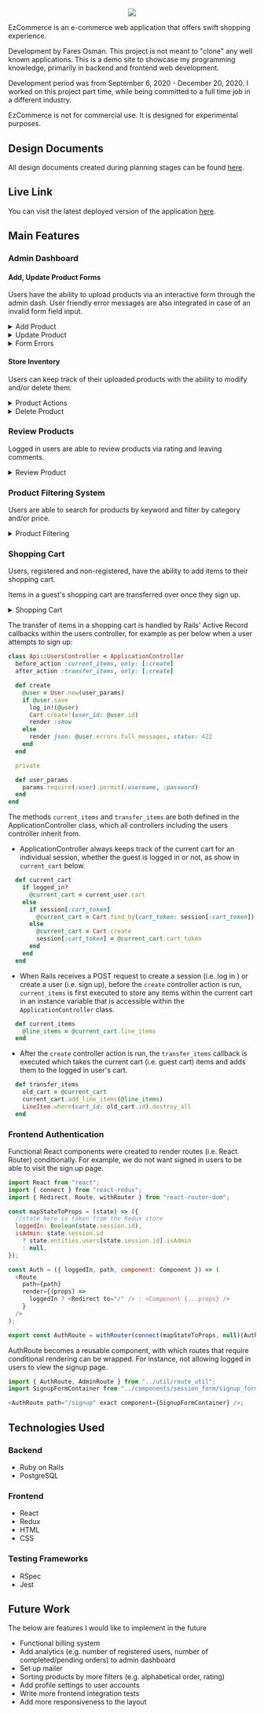 #

<p align="center">
  <img src="https://i.postimg.cc/BssFrZdH/Screen-Shot-2020-12-24-at-11-24-49-PM.png">
</p>
EzCommerce is an e-commerce web application that offers swift shopping experience.

Development by Fares Osman. This project is not meant to "clone" any well known applications. This is a demo site to showcase my programming knowledge, primarily in backend and frontend web development.

Development period was from September 6, 2020 - December 20, 2020. I worked on this project part time, while being committed to a full time job in a different industry.

EzCommerce is not for commercial use. It is designed for experimental purposes.

## Design Documents

All design documents created during planning stages can be found [here](https://github.com/fiosman/ez_commerce/wiki).

## Live Link

You can visit the latest deployed version of the application [here](https://ez-ecomm.herokuapp.com/#/).

## Main Features

### Admin Dashboard

#### Add, Update Product Forms

Users have the ability to upload products via an interactive form through the admin dash. User friendly error messages are also integrated in case of an invalid form field input.

<details>
  <summary>Add Product</summary>
  <img align="center" src="https://i.ibb.co/cT0QQq9/Screen-Shot-2020-12-26-at-12-24-16-AM.png">
</details>

<details>
  <summary>Update Product</summary>
  <img align="center" src="https://i.ibb.co/tBtVHwk/ezgif-6-6dafe6bec3a9.gif">
</details>

<details>
  <summary>Form Errors</summary>
  <img align="center" src="https://i.ibb.co/2d5fC5H/Screen-Shot-2020-12-26-at-12-26-02-AM.png">
</details>

#### Store Inventory

Users can keep track of their uploaded products with the ability to modify and/or delete them.

<details>
  <summary>Product Actions</summary>
  <img align="center" src="https://i.ibb.co/k37ntZ7/Screen-Shot-2020-12-26-at-12-55-48-AM.png">
</details>

<details>
  <summary>Delete Product</summary>
  <img align="center" src="https://i.ibb.co/wzP04d2/ezgif-1-12b469a1e062.gif">
</details>

### Review Products

Logged in users are able to review products via rating and leaving comments.

<details>
  <summary>Review Product</summary>
  <img align="center" src="https://i.ibb.co/SsW0vHJ/ezgif-6-e0288b756d06.gif">
</details>

### Product Filtering System

Users are able to search for products by keyword and filter by category and/or price.

<details>
  <summary>Product Filtering</summary>
  <img align="center" src="https://i.ibb.co/FxpyD39/ezgif-6-fa3d7c5bcae2.gif">
</details>

### Shopping Cart

Users, registered and non-registered, have the ability to add items to their shopping cart.

Items in a guest's shopping cart are transferred over once they sign up.

<details>
  <summary>Shopping Cart</summary>
  <img align="center" src="https://i.ibb.co/Jzw4dc9/ezgif-6-5cd7441f269e.gif">
</details>

The transfer of items in a shopping cart is handled by Rails' Active Record callbacks within the users controller, for example as per below when a user attempts to sign up:

```ruby
class Api::UsersController < ApplicationController
  before_action :current_items, only: [:create]
  after_action :transfer_items, only: [:create]

  def create
    @user = User.new(user_params)
    if @user.save
      log_in!(@user)
      Cart.create!(user_id: @user.id)
      render :show
    else
      render json: @user.errors.full_messages, status: 422
    end
  end

  private

  def user_params
    params.require(:user).permit(:username, :password)
  end
end
```

The methods `current_items` and `transfer_items` are both defined in the ApplicationController class, which all controllers including the users controller inherit from.

- ApplicationController always keeps track of the current cart for an individual session, whether the guest is logged in or not, as show in `current_cart` below.

```ruby
  def current_cart
    if logged_in?
      @current_cart = current_user.cart
    else
      if session[:cart_token]
        @current_cart = Cart.find_by(cart_token: session[:cart_token])
      else
        @current_cart = Cart.create
        session[:cart_token] = @current_cart.cart_token
      end
    end
  end
```

- When Rails receives a POST request to create a session (i.e. log in ) or create a user (i.e. sign up), before the `create` controller action is run, `current_items` is first executed to store any items within the current cart in an instance variable that is accessible within the `ApplicationController` class.

```ruby
  def current_items
    @line_items = @current_cart.line_items
  end
```

- After the `create` controller action is run, the `transfer_items` callback is executed which takes the current cart (i.e. guest cart) items and adds them to the logged in user's cart.

```ruby
  def transfer_items
    old_cart = @current_cart
    current_cart.add_line_items(@line_items)
    LineItem.where(cart_id: old_cart.id).destroy_all
  end
```

### Frontend Authentication

Functional React components were created to render routes (i.e. React Router) conditionally. For example, we do not want signed in users to be able to visit the sign up page.

```javascript
import React from "react";
import { connect } from "react-redux";
import { Redirect, Route, withRouter } from "react-router-dom";

const mapStateToProps = (state) => ({
  //state here is taken from the Redux store
  loggedIn: Boolean(state.session.id),
  isAdmin: state.session.id
    ? state.entities.users[state.session.id].isAdmin
    : null,
});

const Auth = ({ loggedIn, path, component: Component }) => (
  <Route
    path={path}
    render={(props) =>
      loggedIn ? <Redirect to="/" /> : <Component {...props} />
    }
  />
);

export const AuthRoute = withRouter(connect(mapStateToProps, null)(Auth));
```

AuthRoute becomes a reusable component, with which routes that require conditional rendering can be wrapped. For instance, not allowing logged in users to view the signup page.

```javascript
import { AuthRoute, AdminRoute } from "../util/route_util";
import SignupFormContainer from "../components/session_form/signup_form_container";

<AuthRoute path="/signup" exact component={SignupFormContainer} />;
```

## Technologies Used

### Backend

- Ruby on Rails
- PostgreSQL

### Frontend

- React
- Redux
- HTML
- CSS

### Testing Frameworks

- RSpec
- Jest

## Future Work

The below are features I would like to implement in the future

- Functional billing system
- Add analytics (e.g. number of registered users, number of completed/pending orders) to admin dashboard
- Set up mailer
- Sorting products by more filters (e.g. alphabetical order, rating)
- Add profile settings to user accounts
- Write more frontend integration tests
- Add more responsiveness to the layout
